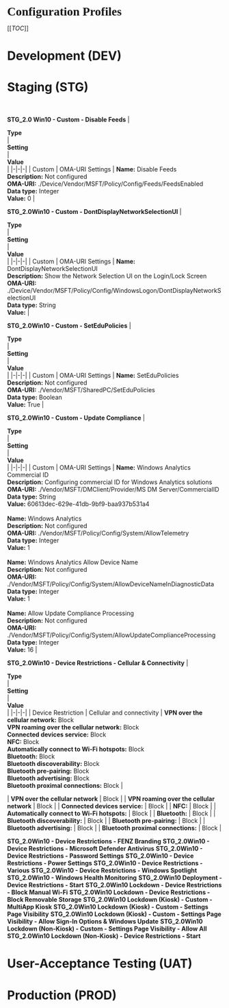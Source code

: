 <span style="font-family:Verdana; font-size:2em;">**Configuration Profiles**</center></span><br />

[[_TOC_]]

# Development (DEV)

# Staging (STG)
<br>

**STG_2.0 Win10 - Custom - Disable Feeds**
| <div style="width:150px">**Type**</div> | <div style="width:300px">**Setting**</div> | <div style="width:700px">**Value**</div> |
|-|-|-|
| Custom | OMA-URI Settings | **Name:** Disable Feeds<br>**Description:** Not configured<BR>**OMA-URI:** ./Device/Vendor/MSFT/Policy/Config/Feeds/FeedsEnabled<BR>**Data type:** Integer<BR>**Value:** 0 |

**STG_2.0Win10 - Custom - DontDisplayNetworkSelectionUI**
| <div style="width:150px">**Type**</div> | <div style="width:300px">**Setting**</div> | <div style="width:700px">**Value**</div> |
|-|-|-|
| Custom | OMA-URI Settings | **Name:** DontDisplayNetworkSelectionUI<br>**Description:** Show the Network Selection UI on the Login/Lock Screen<BR>**OMA-URI:** ./Device/Vendor/MSFT/Policy/Config/WindowsLogon/DontDisplayNetworkSelectionUI<BR>**Data type:** String<BR>**Value:** <disabled/> |

**STG_2.0Win10 - Custom - SetEduPolicies**
| <div style="width:150px">**Type**</div> | <div style="width:300px">**Setting**</div> | <div style="width:700px">**Value**</div> |
|-|-|-|
| Custom | OMA-URI Settings | **Name:** SetEduPolicies<br>**Description:** Not configured<BR>**OMA-URI:** ./Vendor/MSFT/SharedPC/SetEduPolicies<BR>**Data type:** Boolean<BR>**Value:** True |

**STG_2.0Win10 - Custom - Update Compliance**
| <div style="width:150px">**Type**</div> | <div style="width:300px">**Setting**</div> | <div style="width:700px">**Value**</div> |
|-|-|-|
| Custom | OMA-URI Settings | **Name:** Windows Analytics Commercial ID<br>**Description:** Configuring commercial ID for Windows Analytics solutions<br>**OMA-URI:** ./Vendor/MSFT/DMClient/Provider/MS DM Server/CommercialID<br>**Data type:** String<br>**Value:** 60613dec-629e-41db-9bf9-baa937b531a4<br><br>**Name:** Windows Analytics<br>**Description:** Not configured<br>**OMA-URI:** ./Vendor/MSFT/Policy/Config/System/AllowTelemetry<br>**Data type:** Integer<br>**Value:** 1<br><br>**Name:** Windows Analytics Allow Device Name<br>**Description:** Not configured<br>**OMA-URI:** ./Vendor/MSFT/Policy/Config/System/AllowDeviceNameInDiagnosticData<br>**Data type:** Integer<br>**Value:** 1<br><br>**Name:** Allow Update Compliance Processing<br>**Description:** Not configured<br>**OMA-URI:** ./Vendor/MSFT/Policy/Config/System/AllowUpdateComplianceProcessing<br>**Data type:** Integer<br>**Value:** 16 |

**STG_2.0Win10 - Device Restrictions - Cellular & Connectivity**
| <div style="width:150px">**Type**</div> | <div style="width:300px">**Setting**</div> | <div style="width:700px">**Value**</div> |
|-|-|-|
| Device Restriction | Cellular and connectivity | **VPN over the cellular network:** Block<br>**VPN roaming over the cellular network:** Block<br>**Connected devices service:** Block<br>**NFC:** Block<br>**Automatically connect to Wi-Fi hotspots:** Block<br>**Bluetooth:** Block<br>**Bluetooth discoverability:** Block<br>**Bluetooth pre-pairing:** Block<br>**Bluetooth advertising:** Block<br>**Bluetooth proximal connections:** Block |


| **VPN over the cellular network** | Block |
| **VPN roaming over the cellular network** | Block |
| **Connected devices service:** | Block |
| **NFC:** | Block |
| **Automatically connect to Wi-Fi hotspots:** | Block |
| **Bluetooth:** | Block |
| **Bluetooth discoverability:** | Block |
| **Bluetooth pre-pairing:** | Block |
| **Bluetooth advertising:** | Block |
| **Bluetooth proximal connections:** | Block |

**STG_2.0Win10 - Device Restrictions - FENZ Branding**
**STG_2.0Win10 - Device Restrictions - Microsoft Defender Antivirus**
**STG_2.0Win10 - Device Restrictions - Password Settings**
**STG_2.0Win10 - Device Restrictions - Power Settings**
**STG_2.0Win10 - Device Restrictions - Various**
**STG_2.0Win10 - Device Restrictions - Windows Spotlight**
**STG_2.0Win10 - Windows Health Monitoring**
**STG_2.0Win10 Deployment - Device Restrictions - Start**
**STG_2.0Win10 Lockdown - Device Restrictions - Block Manual Wi-Fi**
**STG_2.0Win10 Lockdown - Device Restrictions - Block Removable Storage**
**STG_2.0Win10 Lockdown (Kiosk) - Custom - MultiApp Kiosk**
**STG_2.0Win10 Lockdown (Kiosk) - Custom - Settings Page Visibility**
**STG_2.0Win10 Lockdown (Kiosk) - Custom - Settings Page Visibility - Allow Sign-In Options & Windows Update**
**STG_2.0Win10 Lockdown (Non-Kiosk) - Custom - Settings Page Visibility - Allow All**
**STG_2.0Win10 Lockdown (Non-Kiosk) - Device Restrictions - Start**

# User-Acceptance Testing (UAT)

# Production (PROD)
